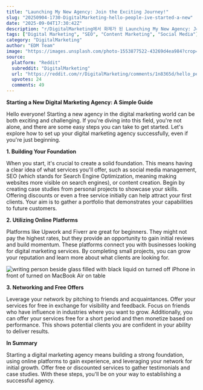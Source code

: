```yaml
---
title: "Launching My New Agency: Join the Exciting Journey!"
slug: "20250904-1730-DigitalMarketing-hello-people-ive-started-a-new"
date: "2025-09-04T17:30:42Z"
description: "r/DigitalMarketing에서 화제가 된 Launching My New Agency: Join the Exciting Journey!에 대한 깊이 있는 분석과 인사이트"
tags: ["Digital Marketing", "SEO", "Content Marketing", "Social Media"]
category: "DigitalMarketing"
author: "EDM Team"
image: "https://images.unsplash.com/photo-1553877522-43269d4ea984?crop=entropy&cs=tinysrgb&fit=max&fm=jpg&ixid=M3w3OTU0NDF8MHwxfHNlYXJjaHwyNHx8ZGlnaXRhbCUyMG1hcmtldGluZ3xlbnwxfDB8fHwxNzU3MDA3MDI5fDA&ixlib=rb-4.1.0&q=80&w=1080"
source:
  platform: "Reddit"
  subreddit: "DigitalMarketing"
  url: "https://reddit.com/r/DigitalMarketing/comments/1n8365d/hello_people_ive_started_a_new_agency/"
  upvotes: 24
  comments: 49
---
```


**Starting a New Digital Marketing Agency: A Simple Guide**

Hello everyone! Starting a new agency in the digital marketing world can be both exciting and challenging. If you're diving into this field, you're not alone, and there are some easy steps you can take to get started. Let's explore how to set up your digital marketing agency successfully, even if you're just beginning.

**1. Building Your Foundation**

When you start, it's crucial to create a solid foundation. This means having a clear idea of what services you'll offer, such as social media management, SEO (which stands for Search Engine Optimization, meaning making websites more visible on search engines), or content creation. Begin by creating case studies from personal projects to showcase your skills. Offering discounts or even a free service initially can help attract your first clients. Your aim is to gather a portfolio that demonstrates your capabilities to future customers.

**2. Utilizing Online Platforms**

Platforms like Upwork and Fiverr are great for beginners. They might not pay the highest rates, but they provide an opportunity to gain initial reviews and build momentum. These platforms connect you with businesses looking for digital marketing services. By completing small projects, you can grow your reputation and learn more about what clients are looking for.

![writing person beside glass filled with black liquid on turned off iPhone in front of turned on MacBook Air on table](https://images.unsplash.com/photo-1532618261731-e3346f1705bc?crop=entropy&cs=tinysrgb&fit=max&fm=jpg&ixid=M3w3OTU0NDF8MHwxfHNlYXJjaHw0OHx8c2VvfGVufDF8MHx8fDE3NTcwMDcwMzB8MA&ixlib=rb-4.1.0&q=80&w=1080)

**3. Networking and Free Offers**

Leverage your network by pitching to friends and acquaintances. Offer your services for free in exchange for visibility and feedback. Focus on friends who have influence in industries where you want to grow. Additionally, you can offer your services free for a short period and then monetize based on performance. This shows potential clients you are confident in your ability to deliver results.

**In Summary**

Starting a digital marketing agency means building a strong foundation, using online platforms to gain experience, and leveraging your network for initial growth. Offer free or discounted services to gather testimonials and case studies. With these steps, you'll be on your way to establishing a successful agency.